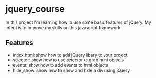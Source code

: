 # jquery_course

In this project I'm learning how to use some basic features of jQuery. My intent is to improve my skills on this javascript framework.

## Features

- index.html: show how to add jQuery libary to your project
- selector: show how to use selector to grab html objects
- events: show how to add events to html objects
- hide_show: show how to show and hide a div using jQuery